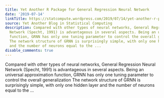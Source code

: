 ```yaml
---
title: Yet Another R Package for General Regression Neural Network
date: '2019-07-14'
linkTitle: https://statcompute.wordpress.com/2019/07/14/yet-another-r-package-for-general-regression-neural-network/
source: Yet Another Blog in Statistical Computing
description: Compared with other types of neural networks, General Regression Neural
  Network (Specht, 1991) is advantageous in several aspects. Being an universal approximation
  function, GRNN has only one tuning parameter to control the overall generalization
  The network structure of GRNN is surprisingly simple, with only one hidden layer
  and the number of neurons equal to the ...
disable_comments: true
---
```

Compared with other types of neural networks, General Regression Neural Network (Specht, 1991) is advantageous in several aspects. Being an universal approximation function, GRNN has only one tuning parameter to control the overall generalization The network structure of GRNN is surprisingly simple, with only one hidden layer and the number of neurons equal to the ...